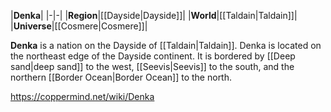 |**Denka**|
|-|-|
|**Region**|[[Dayside\|Dayside]]|
|**World**|[[Taldain\|Taldain]]|
|**Universe**|[[Cosmere\|Cosmere]]|

**Denka** is a nation on the Dayside of [[Taldain\|Taldain]].
Denka is located on the northeast edge of the Dayside continent. It is bordered by [[Deep sand\|deep sand]] to the west, [[Seevis\|Seevis]] to the south, and the northern [[Border Ocean\|Border Ocean]] to the north.



https://coppermind.net/wiki/Denka